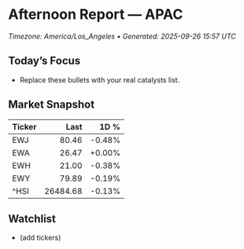 # Afternoon Report — APAC
_Timezone: America/Los_Angeles • Generated: 2025-09-26 15:57 UTC_

## Today’s Focus
- Replace these bullets with your real catalysts list.

## Market Snapshot
| Ticker | Last | 1D % |
|---|---:|---:|
| EWJ | 80.46 | -0.48% |
| EWA | 26.47 | +0.00% |
| EWH | 21.00 | -0.38% |
| EWY | 79.89 | -0.19% |
| ^HSI | 26484.68 | -0.13% |

## Watchlist
- (add tickers)
